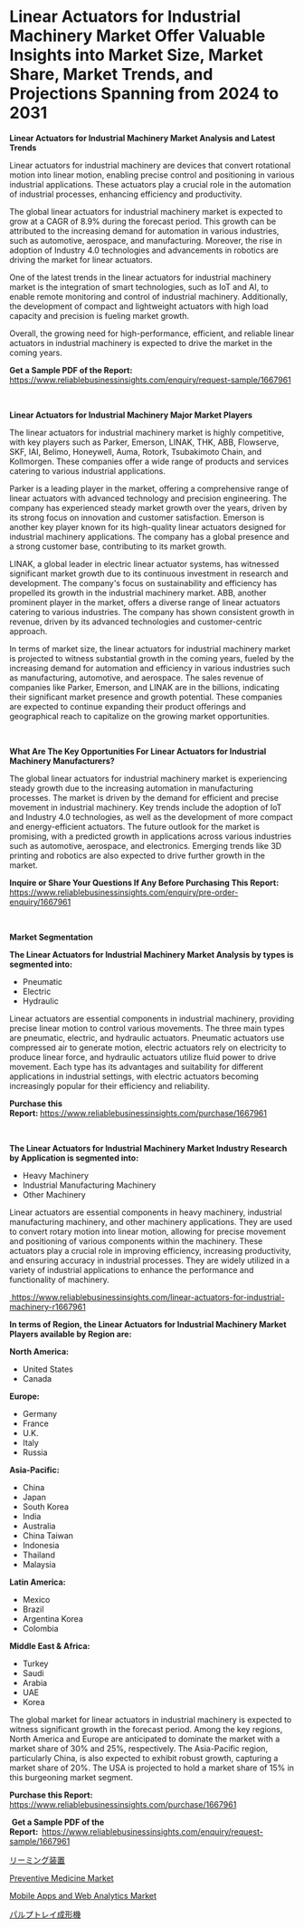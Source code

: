 <p><h1>Linear Actuators for Industrial Machinery Market Offer Valuable Insights into Market Size, Market Share, Market Trends, and Projections Spanning from 2024 to 2031</h1></p><p><strong>Linear Actuators for Industrial Machinery Market Analysis and Latest Trends</strong></p>
<p><p>Linear actuators for industrial machinery are devices that convert rotational motion into linear motion, enabling precise control and positioning in various industrial applications. These actuators play a crucial role in the automation of industrial processes, enhancing efficiency and productivity.</p><p>The global linear actuators for industrial machinery market is expected to grow at a CAGR of 8.9% during the forecast period. This growth can be attributed to the increasing demand for automation in various industries, such as automotive, aerospace, and manufacturing. Moreover, the rise in adoption of Industry 4.0 technologies and advancements in robotics are driving the market for linear actuators.</p><p>One of the latest trends in the linear actuators for industrial machinery market is the integration of smart technologies, such as IoT and AI, to enable remote monitoring and control of industrial machinery. Additionally, the development of compact and lightweight actuators with high load capacity and precision is fueling market growth.</p><p>Overall, the growing need for high-performance, efficient, and reliable linear actuators in industrial machinery is expected to drive the market in the coming years.</p></p>
<p><strong>Get a Sample PDF of the Report:&nbsp;</strong> <a href="https://www.reliablebusinessinsights.com/enquiry/request-sample/1667961">https://www.reliablebusinessinsights.com/enquiry/request-sample/1667961</a></p>
<p>&nbsp;</p>
<p><strong>Linear Actuators for Industrial Machinery Major Market Players</strong></p>
<p><p>The linear actuators for industrial machinery market is highly competitive, with key players such as Parker, Emerson, LINAK, THK, ABB, Flowserve, SKF, IAI, Belimo, Honeywell, Auma, Rotork, Tsubakimoto Chain, and Kollmorgen. These companies offer a wide range of products and services catering to various industrial applications.</p><p>Parker is a leading player in the market, offering a comprehensive range of linear actuators with advanced technology and precision engineering. The company has experienced steady market growth over the years, driven by its strong focus on innovation and customer satisfaction. Emerson is another key player known for its high-quality linear actuators designed for industrial machinery applications. The company has a global presence and a strong customer base, contributing to its market growth.</p><p>LINAK, a global leader in electric linear actuator systems, has witnessed significant market growth due to its continuous investment in research and development. The company's focus on sustainability and efficiency has propelled its growth in the industrial machinery market. ABB, another prominent player in the market, offers a diverse range of linear actuators catering to various industries. The company has shown consistent growth in revenue, driven by its advanced technologies and customer-centric approach.</p><p>In terms of market size, the linear actuators for industrial machinery market is projected to witness substantial growth in the coming years, fueled by the increasing demand for automation and efficiency in various industries such as manufacturing, automotive, and aerospace. The sales revenue of companies like Parker, Emerson, and LINAK are in the billions, indicating their significant market presence and growth potential. These companies are expected to continue expanding their product offerings and geographical reach to capitalize on the growing market opportunities.</p></p>
<p>&nbsp;</p>
<p><strong>What Are The Key Opportunities For Linear Actuators for Industrial Machinery Manufacturers?</strong></p>
<p><p>The global linear actuators for industrial machinery market is experiencing steady growth due to the increasing automation in manufacturing processes. The market is driven by the demand for efficient and precise movement in industrial machinery. Key trends include the adoption of IoT and Industry 4.0 technologies, as well as the development of more compact and energy-efficient actuators. The future outlook for the market is promising, with a predicted growth in applications across various industries such as automotive, aerospace, and electronics. Emerging trends like 3D printing and robotics are also expected to drive further growth in the market.</p></p>
<p><strong>Inquire or Share Your Questions If Any Before Purchasing This Report:</strong> <a href="https://www.reliablebusinessinsights.com/enquiry/pre-order-enquiry/1667961">https://www.reliablebusinessinsights.com/enquiry/pre-order-enquiry/1667961</a></p>
<p>&nbsp;</p>
<p><strong>Market Segmentation</strong></p>
<p><strong>The Linear Actuators for Industrial Machinery Market Analysis by types is segmented into:</strong></p>
<p><ul><li>Pneumatic</li><li>Electric</li><li>Hydraulic</li></ul></p>
<p><p>Linear actuators are essential components in industrial machinery, providing precise linear motion to control various movements. The three main types are pneumatic, electric, and hydraulic actuators. Pneumatic actuators use compressed air to generate motion, electric actuators rely on electricity to produce linear force, and hydraulic actuators utilize fluid power to drive movement. Each type has its advantages and suitability for different applications in industrial settings, with electric actuators becoming increasingly popular for their efficiency and reliability.</p></p>
<p><strong>Purchase this Report:&nbsp;</strong><a href="https://www.reliablebusinessinsights.com/purchase/1667961">https://www.reliablebusinessinsights.com/purchase/1667961</a></p>
<p>&nbsp;</p>
<p><strong>The Linear Actuators for Industrial Machinery Market Industry Research by Application is segmented into:</strong></p>
<p><ul><li>Heavy Machinery</li><li>Industrial Manufacturing Machinery</li><li>Other Machinery</li></ul></p>
<p><p>Linear actuators are essential components in heavy machinery, industrial manufacturing machinery, and other machinery applications. They are used to convert rotary motion into linear motion, allowing for precise movement and positioning of various components within the machinery. These actuators play a crucial role in improving efficiency, increasing productivity, and ensuring accuracy in industrial processes. They are widely utilized in a variety of industrial applications to enhance the performance and functionality of machinery.</p></p>
<p><a href="https://www.reliablebusinessinsights.com/linear-actuators-for-industrial-machinery-r1667961">&nbsp;https://www.reliablebusinessinsights.com/linear-actuators-for-industrial-machinery-r1667961</a></p>
<p><strong>In terms of Region, the Linear Actuators for Industrial Machinery Market Players available by Region are:</strong></p>
<p>
    <p> <strong> North America: </strong>
        <ul>
            <li>United States</li>
            <li>Canada</li>
        </ul>
        </p> 
    <p> <strong> Europe: </strong>
        <ul>
            <li>Germany</li>
            <li>France</li>
            <li>U.K.</li>
            <li>Italy</li>
            <li>Russia</li>
        </ul>
        </p> 
    <p> <strong> Asia-Pacific: </strong>
        <ul>
            <li>China</li>
            <li>Japan</li>
            <li>South Korea</li>
            <li>India</li>
            <li>Australia</li>
            <li>China Taiwan</li>
            <li>Indonesia</li>
            <li>Thailand</li>
            <li>Malaysia</li>
        </ul>
        </p> 
    <p> <strong> Latin America: </strong>
        <ul>
            <li>Mexico</li>
            <li>Brazil</li>
            <li>Argentina Korea</li>
            <li>Colombia</li>
        </ul>
        </p> 
    <p> <strong> Middle East & Africa: </strong>
        <ul>
            <li>Turkey</li>
            <li>Saudi</li>
            <li>Arabia</li>
            <li>UAE</li>
            <li>Korea</li>
        </ul>
    </p>
    </p>
<p><p>The global market for linear actuators in industrial machinery is expected to witness significant growth in the forecast period. Among the key regions, North America and Europe are anticipated to dominate the market with a market share of 30% and 25%, respectively. The Asia-Pacific region, particularly China, is also expected to exhibit robust growth, capturing a market share of 20%. The USA is projected to hold a market share of 15% in this burgeoning market segment.</p></p>
<p><strong>Purchase this Report: </strong><a href="https://www.reliablebusinessinsights.com/purchase/1667961">https://www.reliablebusinessinsights.com/purchase/1667961</a></p>
<p>&nbsp;<strong>Get a Sample PDF of the Report:&nbsp;&nbsp;</strong><a href="https://www.reliablebusinessinsights.com/enquiry/request-sample/1667961">https://www.reliablebusinessinsights.com/enquiry/request-sample/1667961</a></p>
<p><strong></strong></p>
<p><p><a href="https://github.com/LuzHills1972/Market-Research-Report-List-1/blob/main/4499143176676.md">リーミング装置</a></p><p><a href="https://github.com/zolotuy145/Market-Research-Report-List-1/blob/main/preventive-medicine-market.md">Preventive Medicine Market</a></p><p><a href="https://github.com/Hunterico88/Market-Research-Report-List-1/blob/main/mobile-apps-and-web-analytics-market.md">Mobile Apps and Web Analytics Market</a></p><p><a href="https://github.com/kegley4963/Market-Research-Report-List-2/blob/main/5792351176675.md">パルプトレイ成形機</a></p></p>